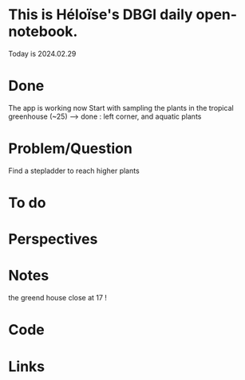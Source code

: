 # This is Héloïse's DBGI daily open-notebook.

Today is 2024.02.29

# Done
The app is working now 
Start with sampling the plants in the tropical greenhouse (~25) --> done : left corner, and aquatic plants

# Problem/Question
Find a stepladder to reach higher plants
# To do 

# Perspectives

# Notes
the greend house close at 17 !

# Code

# Links